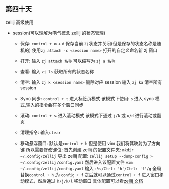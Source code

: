 ## 第四十天

zellij 高级使用

- session(可以理解为电气概念 zellij 的状态管理)

  - 保存:
    `control + o` + `d` 保存当前 zj 状态并关闭(但是保存的状态名称是随机的)
    使用`zj attach -c <session name>` 打开的自定义命名新 zj 窗口

  - 打开:
    输入 `zj attach 名称` 可以缩写为 `zj a 名称`

  - 查看:
    输入 `zj ls` 获取所有的状态名称

  - 清空:
    输入 `zj k <session name>` 删除对应 session
    输入 `zj ka` 清空所有 session

  - Sync 同步:
    `control + t` 进入标签页模式
    该模式下使用: `s` 进入 sync 模式,输入的指令会在多个窗口同步

  - 滚动:
    `control + s` 进入滚动模式
    该模式下通过 `j/k` 或 `u/d` 进行滚动或翻页

  - 清理指令: 输入`clear`

  - 移动悬浮窗口:
    默认是`control + h` 但是使用 vim 我们将其映射为了方向键
    所以需要修改键位:
    首先创建 zellij 的配置文件夹: `mkdir ~/.config/zellij`
    导出 zellij 配置: `zellij setup --dump-config > ~/.config/zellij/config.yaml`
    然后进入该配置文件 `vim ~/.config/zellij/config.yaml`
    输入 `:%s/Ctrl: 'h'/Ctrl: 'f'/g` 全局替换`control + h` 为 `config + f`
    之后就可以通过`control + f` 进入窗口移动模式，然后通过 `h/j/k/l` 移动窗口
    具体配置可以看[zellij 文档](zellij.dev/documentation/keybindings-keys.html)
